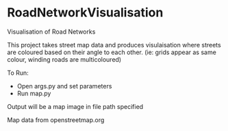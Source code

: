 # RoadNetworkVisualisation
Visualisation of Road Networks

This project takes street map data and produces visulaisation where streets are coloured based on their angle to each other.
(ie: grids appear as same colour, winding roads are multicoloured)

To Run:
- Open args.py and set parameters
- Run map.py

Output will be a map image in file path specified


Map data from openstreetmap.org
